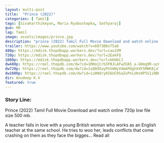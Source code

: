 ```yaml
---
layout: multi-post
title:  "Prince (2022)"
categories: [ Tamil]
tags: [Sivakarthikeyan, Maria Ryaboshapka, Sathyaraj]
qua: HD
lag: Tamil
image: assets/images/prince.jpg
description: "prince (2022) Tamil Full Movie Download and watch online 720p low file size 500 mb."
trailer: https://www.youtube.com/watch?v=6073B0sT5a0
480p: https://mdisk.thopdbapp.workers.dev/?url=iau1VM
720p: https://mdisk.thopdbapp.workers.dev/?url=2EakFQ
1080p: https://mdisk.thopdbapp.workers.dev/?url=k6UbCJ
dw480p: https://reel.thopdb.com/dw?id=1RKmjCrb3FBJLAFwZUA5_a-G8mg9R-azQ
dw720p: https://reel.thopdb.com/dw?id=1sQ0d5ayPGVmNyVdmAPQghXdY5MHK8jaT
dw1080p: https://reel.thopdb.com/dw?id=1u0Ndry0I6UC0SaZuPnLUHs0P5S1iNBOm
dir: Anudeep K.V
featured: true
---
```


### Story Line:
Prince (2022) Tamil Full Movie Download and watch online 720p low file size 500 mb.

 A teacher falls in love with a young British woman who works as an English teacher at the same school. He tries to woo her, leads conflicts that come crashing on them as they face the bigges... Read all




